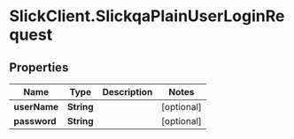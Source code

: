 # SlickClient.SlickqaPlainUserLoginRequest

## Properties
Name | Type | Description | Notes
------------ | ------------- | ------------- | -------------
**userName** | **String** |  | [optional] 
**password** | **String** |  | [optional] 


